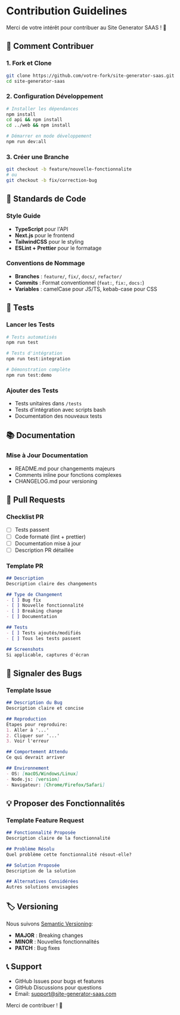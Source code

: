 # Contribution Guidelines

Merci de votre intérêt pour contribuer au Site Generator SAAS ! 🎉

## 🚀 Comment Contribuer

### 1. Fork et Clone
```bash
git clone https://github.com/votre-fork/site-generator-saas.git
cd site-generator-saas
```

### 2. Configuration Développement
```bash
# Installer les dépendances
npm install
cd api && npm install
cd ../web && npm install

# Démarrer en mode développement
npm run dev:all
```

### 3. Créer une Branche
```bash
git checkout -b feature/nouvelle-fonctionnalite
# ou
git checkout -b fix/correction-bug
```

## 📝 Standards de Code

### Style Guide
- **TypeScript** pour l'API
- **Next.js** pour le frontend
- **TailwindCSS** pour le styling
- **ESLint + Prettier** pour le formatage

### Conventions de Nommage
- **Branches** : `feature/`, `fix/`, `docs/`, `refactor/`
- **Commits** : Format conventionnel (`feat:`, `fix:`, `docs:`)
- **Variables** : camelCase pour JS/TS, kebab-case pour CSS

## 🧪 Tests

### Lancer les Tests
```bash
# Tests automatisés
npm run test

# Tests d'intégration
npm run test:integration

# Démonstration complète
npm run test:demo
```

### Ajouter des Tests
- Tests unitaires dans `/tests`
- Tests d'intégration avec scripts bash
- Documentation des nouveaux tests

## 📚 Documentation

### Mise à Jour Documentation
- README.md pour changements majeurs
- Comments inline pour fonctions complexes
- CHANGELOG.md pour versioning

## 🔄 Pull Requests

### Checklist PR
- [ ] Tests passent
- [ ] Code formaté (lint + prettier)
- [ ] Documentation mise à jour
- [ ] Description PR détaillée

### Template PR
```markdown
## Description
Description claire des changements

## Type de Changement
- [ ] Bug fix
- [ ] Nouvelle fonctionnalité
- [ ] Breaking change
- [ ] Documentation

## Tests
- [ ] Tests ajoutés/modifiés
- [ ] Tous les tests passent

## Screenshots
Si applicable, captures d'écran
```

## 🐛 Signaler des Bugs

### Template Issue
```markdown
## Description du Bug
Description claire et concise

## Reproduction
Étapes pour reproduire:
1. Aller à '...'
2. Cliquer sur '...'
3. Voir l'erreur

## Comportement Attendu
Ce qui devrait arriver

## Environnement
- OS: [macOS/Windows/Linux]
- Node.js: [version]
- Navigateur: [Chrome/Firefox/Safari]
```

## 💡 Proposer des Fonctionnalités

### Template Feature Request
```markdown
## Fonctionnalité Proposée
Description claire de la fonctionnalité

## Problème Résolu
Quel problème cette fonctionnalité résout-elle?

## Solution Proposée
Description de la solution

## Alternatives Considérées
Autres solutions envisagées
```

## 🏷️ Versioning

Nous suivons [Semantic Versioning](https://semver.org/):
- **MAJOR** : Breaking changes
- **MINOR** : Nouvelles fonctionnalités
- **PATCH** : Bug fixes

## 📞 Support

- GitHub Issues pour bugs et features
- GitHub Discussions pour questions
- Email: support@site-generator-saas.com

Merci de contribuer ! 🙏
